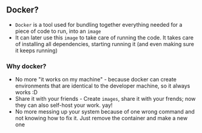## Docker?
 - `Docker` is a tool used for bundling together everything needed for a piece of code to run, into an `image`
 - It can later use this `image` to take care of running the code. It takes care of installing all dependencies, starting running it (and even making sure it keeps running)

### Why docker?
 - No more "it works on my machine" - because docker can create environments that are identical to the developer machine, so it always works :D
 - Share it with your friends - Create `images`, share it with your frends; now they can also self-host your work. yay!
 - No more messing up your system because of one wrong command and not knowing how to fix it. Just remove the container and make a new one

